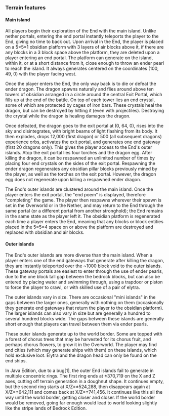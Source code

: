 ### Terrain features
#### Main island
All players begin their exploration of the End with the main island. Unlike nether portals, entering the end portal instantly teleports the player to the End, giving no time to back out. Upon arrival in the End, the player is placed on a 5×5×1 obsidian platform with 3 layers of air blocks above it, if there are any blocks in a 3 block space above the platform, they are deleted upon a player entering an end portal. The platform can generate on the island, within it, or at a short distance from it, close enough to throw an ender pearl to reach the island. It always generates centered on the coordinates (100, 49, 0) with the player facing west.

Once the player enters the End, the only way back is to die or defeat the ender dragon. The dragon spawns naturally and flies around above ten towers of obsidian arranged in a circle around the central Exit Portal, which fills up at the end of the battle. On top of each tower lies an end crystal, some of which are protected by cages of iron bars. These crystals heal the dragon, but can be destroyed by hitting it (even with projectiles). Destroying the crystal while the dragon is healing damages the dragon.

Once defeated, the dragon goes to the exit portal at (0, 64, 0), rises into the sky and disintegrates, with bright beams of light flashing from its body. It then explodes, drops 12,000 (first dragon) or 500 (all subsequent dragons) experience orbs, activates the exit portal, and generates one end gateway (first 20 dragons only). This gives the player access to the End's outer islands. Atop the exit portal lies four torches and the dragon egg. After killing the dragon, it can be respawned an unlimited number of times by placing four end crystals on the sides of the exit portal.  Respawning the ender dragon regenerates any obsidian pillar blocks previously mined by the player, as well as the torches on the exit portal. However, the dragon egg does not regenerate upon killing a respawned ender dragon.

The End's outer islands are clustered around the main island.
Once the player enters the exit portal, the "end poem" is displayed, therefore "completing" the game. The player then respawns wherever their spawn is set in the Overworld or in the Nether, and may return to the End through the same portal (or a different portal from another stronghold); the End remains in the same state as the player left it. The obsidian platform is regenerated each time a player enters the End, meaning that any blocks or block entities placed in the 5×5×4 space on or above the platform are destroyed and replaced with obsidian and air blocks.

#### Outer islands
The End's outer islands are more diverse than the main island. When a player enters one of the end gateways that generate after killing the dragon, they are instantly teleported over the ~1000 block void to the outer islands. These gateway portals are easiest to enter through the use of ender pearls, due to the one block tall gap between the bedrock blocks, but can also be entered by placing water and swimming through, using a trapdoor or piston to force the player to crawl, or with skilled use of a pair of elytra.

The outer islands vary in size. There are occasional "mini islands" in the gaps between the larger ones, generally with nothing on them (occasionally they generate end gateways that return the player to the obsidian platform). The larger islands can also vary in size but are generally a hundred to several hundred blocks wide. The gaps between these islands are generally short enough that players can travel between them via ender pearls.

These outer islands generate up to the world border. Some are topped with a forest of chorus trees that may be harvested for its chorus fruit, and perhaps chorus flowers, to grow it in the Overworld. The player may find end cities (which may generate ships with them) on these islands, which hold exclusive loot. Elytra and the dragon head can only be found on the end ships.

In Java Edition, due to a bug[1], the outer End islands fail to generate in multiple concentric rings. The first ring ends at ±370,719 on the X and Z axes, cutting off terrain generation in a doughnut shape. It continues empty, but the second ring starts at X/Z=±524,288, then disappears again at X/Z=±642,111 and comes back at X/Z=±741,456. It continues like this all the way until the world border, getting closer and closer. If the world border would be removed, going far enough would lead to world looking slightly like the stripe lands of Bedrock Edition.

